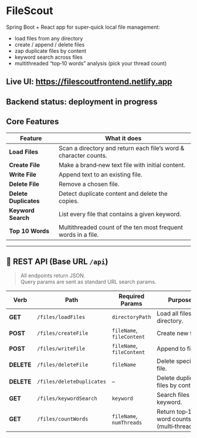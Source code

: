 # FileScout
Spring Boot + React app for super‑quick local file management:
* load files from any directory
* create / append / delete files
* zap duplicate files by content
* keyword search across files
* multithreaded “top‑10 words” analysis (pick your thread count)

**Live UI:** https://filescoutfrontend.netlify.app
---
**Backend status:** deployment in progress
---

## Core Features
| Feature               | What it does                                                     |
|-----------------------|------------------------------------------------------------------|
| **Load Files**        | Scan a directory and return each file’s word & character counts. |
| **Create File**       | Make a brand‑new text file with initial content.                 |
| **Write File**        | Append text to an existing file.                                 |
| **Delete File**       | Remove a chosen file.                                            |
| **Delete Duplicates** | Detect duplicate content and delete the copies.                  |
| **Keyword Search**    | List every file that contains a given keyword.                   |
| **Top 10 Words**      | Multithreaded count of the ten most frequent words in a file.    |

---

## 🔗 REST API (Base URL `/api`)
> All endpoints return JSON.  
> Query params are sent as standard URL search params.

| Verb | Path | Required Params           | Purpose |
|------|------|---------------------------|---------|
| **GET** | `/files/loadFiles` | `directoryPath`           | Load all files in directory. |
| **POST** | `/files/createFile` | `fileName`, `fileContent` | Create new file. |
| **POST** | `/files/writeFile` | `fileName`, `fileContent` | Append to file. |
| **DELETE** | `/files/deleteFile` | `fileName`                | Delete specified file. |
| **DELETE** | `/files/deleteDuplicates` | –                         | Delete duplicate files by content. |
| **GET** | `/files/keywordSearch` | `keyword`                 | Search files by keyword. |
| **GET** | `/files/countWords` | `fileName`, `numThreads`  | Return top‑10 word counts (multi‑threaded). |
